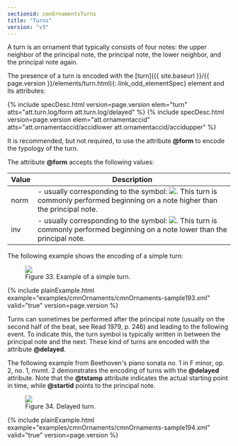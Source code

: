 ```yaml
---
sectionid: cmnOrnamentsTurns
title: "Turns"
version: "v3"
---
```




A turn is an ornament that typically consists of four notes: the upper neighbor of
the
principal note, the principal note, the lower neighbor, and the principal note again.


The presence of a turn is encoded with the [turn]({{ site.baseurl }}/{{ page.version }}/elements/turn.html){:.link_odd_elementSpec} element and its
attributes:




{% include specDesc.html version=page.version elem="turn" atts="att.turn.log/form att.turn.log/delayed" %}
{% include specDesc.html version=page.version elem="att.ornamentaccid" atts="att.ornamentaccid/accidlower att.ornamentaccid/accidupper" %}




It is recommended, but not required, to use the attribute **@form** to encode the
typology of the turn.


The attribute **@form** accepts the following values:


<table class="table table-striped table-hover">
   <thead>
      <tr>
         <th>Value</th>
         <th>Description</th>
      </tr>
   </thead>
   <tbody>
      <tr>
         <td>norm</td>
         <td> - usually corresponding to the symbol: 
            <img src="../../../../guidelines/v3/Images/modules/cmnOrnaments/turn.png" class="graphic"></img>. This turn is commonly
            performed beginning on a note higher than the principal note.
         </td>
      </tr>
      <tr>
         <td>inv</td>
         <td> - usually corresponding to the symbol: 
            <img src="../../../../guidelines/v3/Images/modules/cmnOrnaments/inv_turn.png" class="graphic"></img>. This turn is commonly
            performed beginning on a note lower than the principal note.
         </td>
      </tr>
   </tbody>
</table>



The following example shows the encoding of a simple turn:


<figure class="figure">
   <img src="../../../../guidelines/v3/Images/modules/cmnOrnaments/ex_turn.png" class="img-responsive"></img>
   <figcaption class="figure-caption">Figure 33. Example of a simple turn.</figcaption>
</figure>
{% include plainExample.html example="examples/cmnOrnaments/cmnOrnaments-sample193.xml" valid="true" version=page.version %}


Turns can sometimes be performed after the principal note (usually on the second half
of the
beat, see 
<span class="bibl">Read 1979, p. 246</span>) and leading to the following event. To indicate
this, the turn symbol is typically written in between the principal note and the next.
These
kind of turns are encoded with the attribute **@delayed**.


The following example from Beethoven's piano sonata no. 1 in F minor, op. 2, no. 1,
mvmt. 2
demonstrates the encoding of turns with the **@delayed** attribute. Note that the
**@tstamp** attribute indicates the actual starting point in time, while
**@startid** points to the principal note.


<figure class="figure">
   <img src="../../../../guidelines/v3/Images/modules/cmnOrnaments/ex_turn_d.png" class="img-responsive"></img>
   <figcaption class="figure-caption">Figure 34. Delayed turn.</figcaption>
</figure>
{% include plainExample.html example="examples/cmnOrnaments/cmnOrnaments-sample194.xml" valid="true" version=page.version %}

